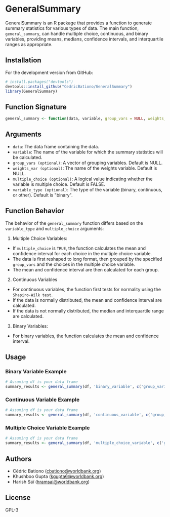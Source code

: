# GeneralSummary

GeneralSummary is an R package that provides a function to generate summary statistics for various types of data. The main function, `general_summary`, can handle multiple choice, continuous, and binary variables, providing means, medians, confidence intervals, and interquartile ranges as appropriate.

## Installation

For the development version from GitHub:

```r
# install.packages("devtools")
devtools::install_github("CedricBationo/GeneralSummary")
library(GeneralSummary)
```
## Function Signature

```r
general_summary <- function(data, variable, group_vars = NULL, weights_var = NULL, multiple_choice = FALSE, variable_type = "binary")
```

## Arguments
- `data`: The data frame containing the data.
- `variable`: The name of the variable for which the summary statistics will be calculated.
- `group_vars (optional)`: A vector of grouping variables. Default is NULL.
- `weights_var (optional)`: The name of the weights variable. Default is NULL.
- `multiple_choice (optional)`: A logical value indicating whether the variable is multiple choice. Default is FALSE.
- `variable_type (optional)`: The type of the variable (binary, continuous, or other). Default is "binary".

## Function Behavior

The behavior of the `general_summary` function differs based on the `variable_type` and `multiple_choice` arguments:

 1. Multiple Choice Variables:
 - If `multiple_choice` is `TRUE`, the function calculates the mean and confidence interval for each choice in the multiple choice variable.
 - The data is first reshaped to long format, then grouped by the specified `group_vars` and the choices in the multiple choice variable.
 - The mean and confidence interval are then calculated for each group.
 2. Continuous Variables  
 - For continuous variables, the function first tests for normality using the `Shapiro-Wilk test`.
 - If the data is normally distributed, the mean and confidence interval are calculated.
 - If the data is not normally distributed, the median and interquartile range are calculated.
 3. Binary Variables:
 - For binary variables, the function calculates the mean and confidence interval.
        
## Usage
### Binary Variable Example
```r
# Assuming df is your data frame
summary_results <- general_summary(df, 'binary_variable', c('group_var1', 'group_var2'), 'weights_var')
```
### Continuous Variable Example
```r
# Assuming df is your data frame
summary_results <- general_summary(df, 'continuous_variable', c('group_var1', 'group_var2'), 'weights_var', FALSE, 'continuous')

```
### Multiple Choice Variable Example
```r
# Assuming df is your data frame
summary_results <- general_summary(df, 'multiple_choice_variable', c('group_var1', 'group_var2'), 'weights_var', TRUE)


```

##  Authors

   - Cédric Bationo (cbationo@worldbank.org)
   - Khushboo Gupta (kgupta6@worldbank.org)
   - Harish Saï (hramsai@worldbank.org)

## License
GPL-3
